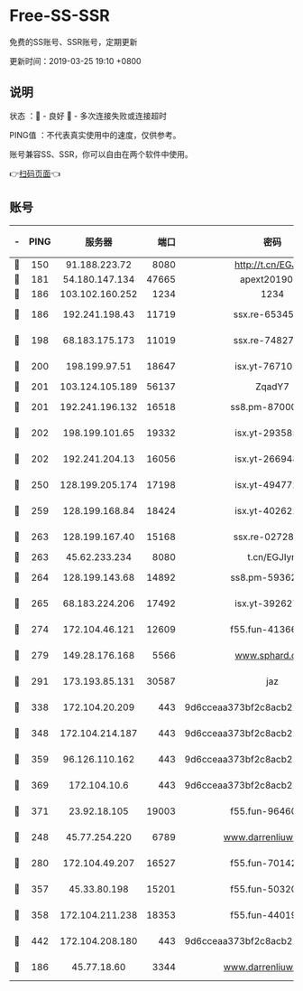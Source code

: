 # Free-SS-SSR

免费的SS账号、SSR账号，定期更新

更新时间：2019-03-25 19:10 +0800

## 说明

状态     ：🙂 - 良好 🙁 - 多次连接失败或连接超时

PING值   ：不代表真实使用中的速度，仅供参考。

账号兼容SS、SSR，你可以自由在两个软件中使用。

👉[扫码页面](https://liesauer.github.io/Free-SS-SSR/)👈

## 账号

|-|PING|服务器|端口|密码|加密方式|区域|
|:----:|:----:|:-----:|-----:|:----:|:----:|:----:|
|🙂|150|91.188.223.72|8080|http://t.cn/EGJIyrl|rc4-md5|RU|
|🙂|181|54.180.147.134|47665|apext2019001|chacha20|KR|
|🙂|186|103.102.160.252|1234|1234|rc4-md5|JP|
|🙂|186|192.241.198.43|11719|ssx.re-65345978|aes-256-cfb|US|
|🙂|198|68.183.175.173|11019|ssx.re-74827421|aes-256-cfb|US|
|🙂|200|198.199.97.51|18647|isx.yt-76710107|aes-256-cfb|US|
|🙂|201|103.124.105.189|56137|ZqadY7|chacha20|CN|
|🙂|201|192.241.196.132|16518|ss8.pm-87000545|aes-256-cfb|US|
|🙂|202|198.199.101.65|19332|isx.yt-29358597|aes-256-cfb|US|
|🙂|202|192.241.204.13|16056|isx.yt-26694898|aes-256-cfb|US|
|🙂|250|128.199.205.174|17198|isx.yt-49477216|aes-256-cfb|SG|
|🙂|259|128.199.168.84|18424|isx.yt-40262228|aes-256-cfb|SG|
|🙂|263|128.199.167.40|15168|ssx.re-02728847|aes-256-cfb|SG|
|🙂|263|45.62.233.234|8080|t.cn/EGJIyrl|rc4-md5|CA|
|🙂|264|128.199.143.68|14892|ss8.pm-59362021|aes-256-cfb|SG|
|🙂|265|68.183.224.206|17492|isx.yt-39262764|aes-256-cfb|SG|
|🙂|274|172.104.46.121|12609|f55.fun-41366697|aes-256-cfb|SG|
|🙂|279|149.28.176.168|5566|www.sphard.com|aes-256-cfb|AU|
|🙂|291|173.193.85.131|30587|jaz|aes-256-cfb|US|
|🙂|338|172.104.20.209|443|9d6cceaa373bf2c8acb22e60b6a58be6|aes-256-cfb|US|
|🙂|348|172.104.214.187|443|9d6cceaa373bf2c8acb22e60b6a58be6|aes-256-cfb|US|
|🙂|359|96.126.110.162|443|9d6cceaa373bf2c8acb22e60b6a58be6|aes-256-cfb|US|
|🙂|369|172.104.10.6|443|9d6cceaa373bf2c8acb22e60b6a58be6|aes-256-cfb|US|
|🙂|371|23.92.18.105|19003|f55.fun-96460512|aes-256-cfb|US|
|🙂|248|45.77.254.220|6789|www.darrenliuwei.com|aes-256-cfb|SG|
|🙂|280|172.104.49.207|16527|f55.fun-70142394|aes-256-cfb|SG|
|🙂|357|45.33.80.198|15201|f55.fun-50320612|aes-256-cfb|US|
|🙂|358|172.104.211.238|18353|f55.fun-44019178|aes-256-cfb|US|
|🙂|442|172.104.208.180|443|9d6cceaa373bf2c8acb22e60b6a58be6|aes-256-cfb|US|
|🙁|186|45.77.18.60|3344|www.darrenliuwei.com|aes-256-cfb|JP|
